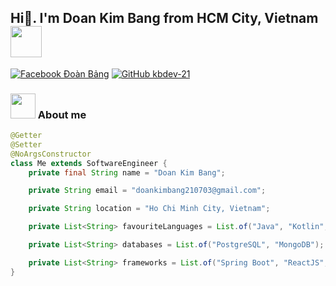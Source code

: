<h2> Hi👋. I'm Doan Kim Bang from HCM City, Vietnam <img src="https://media1.tenor.com/m/3UOMhMRw_9gAAAAC/t%C3%B4i-y%C3%AAu-vi%E1%BB%87t-nam-vi%E1%BB%87t-nam-s%C3%A1ng-ng%E1%BB%9Di.gif" width="50"></h2>


[![Facebook Đoàn Bảng](https://img.shields.io/badge/facebook-blue?logo=facebook)](https://www.facebook.com/profile.php?id=100011902239010)
[![GitHub kbdev-21](https://img.shields.io/badge/github-grey?logo=github)](https://github.com/kbdev-21)
### <img src="https://media.giphy.com/media/VgCDAzcKvsR6OM0uWg/giphy.gif" width="40"> About me

```Java
@Getter
@Setter
@NoArgsConstructor
class Me extends SoftwareEngineer {
    private final String name = "Doan Kim Bang";

    private String email = "doankimbang210703@gmail.com";

    private String location = "Ho Chi Minh City, Vietnam";

    private List<String> favouriteLanguages = List.of("Java", "Kotlin", "Dart");

    private List<String> databases = List.of("PostgreSQL", "MongoDB");

    private List<String> frameworks = List.of("Spring Boot", "ReactJS", "Flutter", "Android Native", "ASP.NET");
}
```
